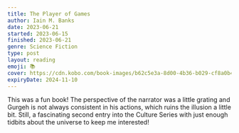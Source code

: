 ```yaml
---
title: The Player of Games
author: Iain M. Banks
date: 2023-06-21
started: 2023-06-15
finished: 2023-06-21
genre: Science Fiction
type: post
layout: reading
emoji: 📚
cover: https://cdn.kobo.com/book-images/b62c5e3a-8d00-4b36-b029-cf8a0b44f188/353/569/90/False/the-player-of-games-1.jpg
expiryDate: 2024-11-10
---
```


This was a fun book! The perspective of the narrator was a little grating and Gurgeh is not always consistent in his actions, which ruins the illusion a little bit. Still, a fascinating second entry into the Culture Series with just enough tidbits about the universe to keep me interested!

